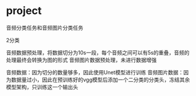 # project

音频分类任务和音频图片分类任务

2分类

音频数据预处理，将数据切分为10s一段，每个音频之间可以有5s的重叠，音频的处理最终会转换为图的形式
音频图片数据预处理，未进行数据增强

音频数据：因为切分的数量够多，因此使用Unet模型进行训练
音频图片数据：因为数据量过小，因此在预训练好的vgg模型后添加一个二分类的分类头，冻结其余模型架构，只训练这一个输出头
